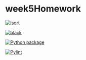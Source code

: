 # week5Homework

[![isort](https://github.com/vcu-zhuk/week5homework/actions/workflows/isort.yml/badge.svg)](https://github.com/vcu-zhuk/week5homework/actions/workflows/isort.yml)



[![black](https://github.com/vcu-zhuk/week5homework/actions/workflows/pyblack.yml/badge.svg)](https://github.com/vcu-zhuk/week5homework/actions/workflows/pyblack.yml)



[![Python package](https://github.com/vcu-zhuk/week5homework/actions/workflows/pytest.yml/badge.svg)](https://github.com/vcu-zhuk/week5homework/actions/workflows/pytest.yml)



[![Pylint](https://github.com/vcu-zhuk/week5homework/actions/workflows/pylint.yml/badge.svg)](https://github.com/vcu-zhuk/week5homework/actions/workflows/pylint.yml/)



